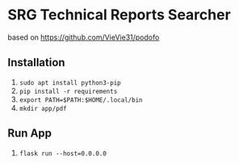 # SRG Technical Reports Searcher

based on https://github.com/VieVie31/podofo

## Installation

1. `sudo apt install python3-pip`
2. `pip install -r requirements`
3. `export PATH=$PATH:$HOME/.local/bin`
4. `mkdir app/pdf`

## Run App

1. `flask run --host=0.0.0.0`


